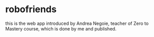 # robofriends
this is the web app introduced by Andrea Negoie, teacher of Zero to Mastery course, which is done by me and published. 

